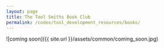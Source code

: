 ```yaml
---
layout: page
title: The Tool Smiths Book Club
permalink: /codex/tool_development_resources/books/
---
```


![coming soon]({{ site.url }}/assets/common/coming_soon.jpg)